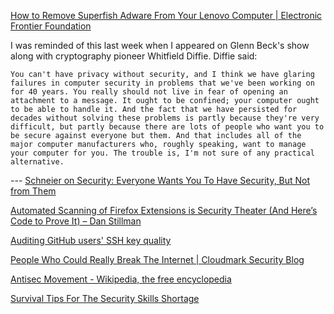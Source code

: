 [How to Remove Superfish Adware From Your Lenovo Computer | Electronic Frontier Foundation](https://www.eff.org/deeplinks/2015/02/how-remove-superfish-adware-your-lenovo-computer)

I was reminded of this last week when I appeared on Glenn Beck's show along with cryptography pioneer Whitfield Diffie. Diffie said:



    You can't have privacy without security, and I think we have glaring failures in computer security in problems that we've been working on for 40 years. You really should not live in fear of opening an attachment to a message. It ought to be confined; your computer ought to be able to handle it. And the fact that we have persisted for decades without solving these problems is partly because they're very difficult, but partly because there are lots of people who want you to be secure against everyone but them. And that includes all of the major computer manufacturers who, roughly speaking, want to manage your computer for you. The trouble is, I'm not sure of any practical alternative.



 --- [Schneier on Security: Everyone Wants You To Have Security, But Not from Them](https://www.schneier.com/blog/archives/2015/02/everyone_wants_.html)

[Automated Scanning of Firefox Extensions is Security Theater (And Here’s Code to Prove It) – Dan Stillman](http://danstillman.com/2015/11/23/firefox-extension-scanning-is-security-theater)

[Auditing GitHub users' SSH key quality](https://blog.benjojo.co.uk/post/auditing-github-users-keys)

[People Who Could Really Break The Internet | Cloudmark Security Blog](http://blog.cloudmark.com/2015/03/05/people-who-could-really-break-the-internet/)

[Antisec Movement - Wikipedia, the free encyclopedia](https://en.wikipedia.org/wiki/Antisec_Movement)

[Survival Tips For The Security Skills Shortage](http://www.darkreading.com/operations/survival-tips-for-the-security-skills-shortage/a/d-id/1320842)

